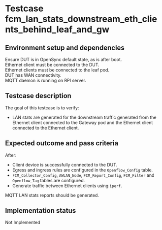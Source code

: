 # Testcase fcm_lan_stats_downstream_eth_clients_behind_leaf_and_gw

## Environment setup and dependencies

Ensure DUT is in OpenSync default state, as is after boot.\
Ethernet client must be connected to the DUT. \
Ethernet
clients must be connected to the leaf pod. \
DUT has WAN connectivity.\
MQTT daemon is running on RPI server.

## Testcase description

The goal of this testcase is to verify:

- LAN stats are generated for the downstream traffic generated from the Ethernet client connected to the Gateway pod and
  the Ethernet client connected to the Ethernet client.

## Expected outcome and pass criteria

After:

- Client device is successfully connected to the DUT.
- Egress and ingress rules are configured in the `Openflow_Config` table.
- `FCM_Collector_Config`, `AWLAN_Node`, `FCM_Report_Config`, `FCM_Filter` and `Openflow_Tag` tables are configured.
- Generate traffic between Ethernet clients using `iperf`.

MQTT LAN stats reports should be generated.

## Implementation status

Not Implemented
